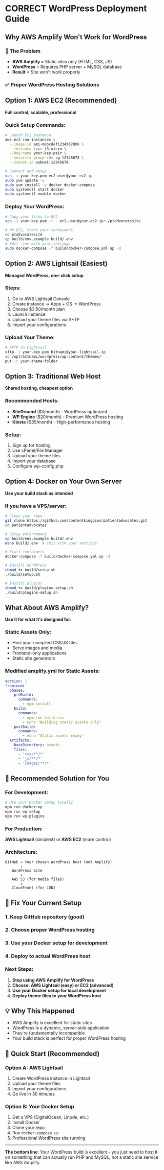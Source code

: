 # CORRECT WordPress Deployment Guide
## Why AWS Amplify Won't Work for WordPress

### 🚨 **The Problem**
- **AWS Amplify** = Static sites only (HTML, CSS, JS)
- **WordPress** = Requires PHP server + MySQL database
- **Result** = Site won't work properly

### ✅ **Proper WordPress Hosting Solutions**

## Option 1: AWS EC2 (Recommended)
**Full control, scalable, professional**

### Quick Setup Commands:
```bash
# Launch EC2 instance
aws ec2 run-instances \
  --image-id ami-0abcdef1234567890 \
  --instance-type t3.micro \
  --key-name your-key-pair \
  --security-group-ids sg-12345678 \
  --subnet-id subnet-12345678

# Connect and setup
ssh -i your-key.pem ec2-user@your-ec2-ip
sudo yum update -y
sudo yum install -y docker docker-compose
sudo systemctl start docker
sudo systemctl enable docker
```

### Deploy Your WordPress:
```bash
# Copy your files to EC2
scp -i your-key.pem -r . ec2-user@your-ec2-ip:~/ptadvocatesite

# On EC2, start your containers
cd ptadvocatesite
cp build/env.example build/.env
# Edit .env with your settings
sudo docker-compose -f build/docker-compose.yml up -d
```

## Option 2: AWS Lightsail (Easiest)
**Managed WordPress, one-click setup**

### Steps:
1. Go to AWS Lightsail Console
2. Create instance → Apps + OS → WordPress
3. Choose $3.50/month plan
4. Launch instance
5. Upload your theme files via SFTP
6. Import your configurations

### Upload Your Theme:
```bash
# SFTP to Lightsail
sftp -i your-key.pem bitnami@your-lightsail-ip
cd /opt/bitnami/wordpress/wp-content/themes/
put -r your-theme-folder
```

## Option 3: Traditional Web Host
**Shared hosting, cheapest option**

### Recommended Hosts:
- **SiteGround** ($3/month) - WordPress optimized
- **WP Engine** ($20/month) - Premium WordPress hosting
- **Kinsta** ($35/month) - High-performance hosting

### Setup:
1. Sign up for hosting
2. Use cPanel/File Manager
3. Upload your theme files
4. Import your database
5. Configure wp-config.php

## Option 4: Docker on Your Own Server
**Use your build stack as intended**

### If you have a VPS/server:
```bash
# Clone your repo
git clone https://github.com/contentkingpins/patientadvocates.git
cd patientadvocates

# Setup environment
cp build/env.example build/.env
nano build/.env  # Edit with your settings

# Start containers
docker-compose -f build/docker-compose.yml up -d

# Install WordPress
chmod +x build/setup.sh
./build/setup.sh

# Install plugins
chmod +x build/plugins-setup.sh
./build/plugins-setup.sh
```

## What About AWS Amplify?
**Use it for what it's designed for:**

### Static Assets Only:
- Host your compiled CSS/JS files
- Serve images and media
- Frontend-only applications
- Static site generators

### Modified amplify.yml for Static Assets:
```yaml
version: 1
frontend:
  phases:
    preBuild:
      commands:
        - npm install
    build:
      commands:
        - npm run build-css
        - echo "Building static assets only"
    postBuild:
      commands:
        - echo "Static assets ready"
  artifacts:
    baseDirectory: assets
    files:
      - 'css/**/*'
      - 'js/**/*'
      - 'images/**/*'
```

## 🎯 **Recommended Solution for You**

### For Development:
```bash
# Use your Docker setup locally
npm run docker:up
npm run wp:setup
npm run wp:plugins
```

### For Production:
**AWS Lightsail** (simplest) or **AWS EC2** (more control)

### Architecture:
```
GitHub → Your chosen WordPress host (not Amplify)
       ↓
   WordPress Site
       ↓
   AWS S3 (for media files)
       ↓
   CloudFront (for CDN)
```

## 🔧 **Fix Your Current Setup**

### 1. Keep GitHub repository (good)
### 2. Choose proper WordPress hosting
### 3. Use your Docker setup for development
### 4. Deploy to actual WordPress host

### Next Steps:
1. **Stop using AWS Amplify for WordPress**
2. **Choose: AWS Lightsail (easy) or EC2 (advanced)**
3. **Use your Docker setup for local development**
4. **Deploy theme files to your WordPress host**

## 💡 **Why This Happened**
- AWS Amplify is excellent for static sites
- WordPress is a dynamic, server-side application
- They're fundamentally incompatible
- Your build stack is perfect for proper WordPress hosting

## 🚀 **Quick Start (Recommended)**

### Option A: AWS Lightsail
1. Create WordPress instance in Lightsail
2. Upload your theme files
3. Import your configurations
4. Go live in 30 minutes

### Option B: Your Docker Setup
1. Get a VPS (DigitalOcean, Linode, etc.)
2. Install Docker
3. Clone your repo
4. Run `docker-compose up`
5. Professional WordPress site running

---

**The bottom line**: Your WordPress build is excellent - you just need to host it on something that can actually run PHP and MySQL, not a static site service like AWS Amplify. 